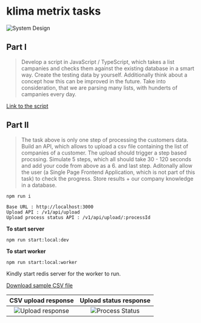 # klima metrix tasks

![System Design](https://github.com/samsoft00/klima-metrix-task/blob/master/doc/architecture.png)

## Part I

> Develop a script in JavaScript / TypeScript, which takes a list campanies and checks them against the existing database in a smart way. Create the testing data by yourself. Additionally think about a concept how this can be improved in the future. Take into consideration, that we are parsing many lists, with hunderts of campanies every day.

[Link to the script](https://github.com/samsoft00/klima-metrix-task/blob/master/src/lib/sanitizeData.ts)

## Part II

> The task above is only one step of processing the customers data. Build an API, which allows to upload a csv file containing the list of companies of a customer. The upload should trigger a step based procssing. Simulate 5 steps, which all should take 30 - 120 seconds and add your code from above as a 6. and last step. Aditonally allow the user (a Single Page Frontend Application, which is not part of this task) to check the progress. Store results + our company knowledge in a database.

```
npm run i
```

```
Base URL : http://localhost:3000
Upload API : /v1/api/upload
Upload process status API : /v1/api/upload/:processId
```

**To start server**

```
npm run start:local:dev
```

**To start worker**

```
npm run start:local:worker
```

Kindly start redis server for the worker to run.

[Download sample CSV file](https://github.com/samsoft00/klima-metrix-task/blob/master/doc/robots.csv)

|                                          CSV upload response                                           |                                        Upload status response                                        |
| :----------------------------------------------------------------------------------------------------: | :--------------------------------------------------------------------------------------------------: |
| ![Upload response](https://github.com/samsoft00/klima-metrix-task/blob/master/doc/upload-response.png) | ![Process Status](https://github.com/samsoft00/klima-metrix-task/blob/master/doc/process-status.png) |
